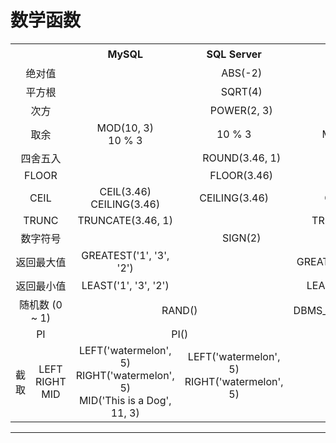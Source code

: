 # 数学函数
<table>
    <tr>
        <th colspan="2"></th>
        <th>MySQL</th>
        <th>SQL Server</th>
        <th>Oracle</th>
        <th>结果</th>
    </tr>
    <tr>
       <td align="center" colspan="2">绝对值</td>
       <td align="center" colspan="3">ABS(-2)</td>
       <td align="center">2</td>
    </tr>
    <tr>
       <td align="center" colspan="2">平方根</td>
       <td align="center" colspan="3">SQRT(4)</td>
       <td align="center">2</td>
    </tr>
    <tr>
       <td align="center" colspan="2">次方</td>
       <td align="center" colspan="3">POWER(2, 3)</td>
       <td align="center">8</td>
    </tr>
    <tr>
       <td align="center" colspan="2">取余</td>
       <td align="center">MOD(10, 3)<br/>10 % 3</td>
       <td align="center">10 % 3</td>
       <td align="center">MOD(10, 3)</td>
       <td align="center">1</td>
    </tr>
    <tr>
       <td align="center" colspan="2">四舍五入</td>
       <td align="center" colspan="3">ROUND(3.46, 1)</td>
       <td align="center">3.5</td>
    </tr>
    <tr>
       <td align="center" colspan="2">FLOOR</td>
       <td align="center" colspan="3">FLOOR(3.46)</td>
       <td align="center">3</td>
    </tr>
    <tr>
       <td align="center" colspan="2">CEIL</td>
       <td align="center">CEIL(3.46)<br/>CEILING(3.46)</td>
       <td align="center">CEILING(3.46)</td>
       <td align="center">CEIL(3.46)</td>
       <td align="center">4</td>
    </tr>
    <tr>
       <td align="center" colspan="2">TRUNC</td>
       <td align="center">TRUNCATE(3.46, 1)</td>
       <td align="center"></td>
       <td align="center">TRUNC(3.46, 1)</td>
       <td align="center">3.4</td>
    </tr>
    <tr>
       <td align="center" colspan="2">数字符号</td>
       <td align="center" colspan="3">SIGN(2)</td>
       <td align="center">1</td>
    </tr>
    <tr>
       <td align="center" colspan="2">返回最大值</td>
       <td align="center">GREATEST('1', '3', '2')</td>
       <td align="center"></td>
       <td align="center">GREATEST('1', '3', '2')</td>
       <td align="center">3</td>
    </tr>
    <tr>
       <td align="center" colspan="2">返回最小值</td>
       <td align="center">LEAST('1', '3', '2')</td>
       <td align="center"></td>
       <td align="center">LEAST('1', '3', '2')</td>
       <td align="center">1</td>
    </tr>
    <tr>
       <td align="center" colspan="2">随机数 (0 ~ 1)</td>
       <td align="center" colspan="2">RAND()</td>
       <td align="center">DBMS_RANDOM.VALUE</td>
       <td align="center"></td>
    </tr>
    <tr>
       <td align="center" colspan="2">PI</td>
       <td align="center" colspan="2">PI()</td>
       <td align="center">ACOS(-1)</td>
       <td align="center">3.14159265358979</td>
    </tr>        
    <tr>
      <td align="center" rowspan="2">截取</td>
      <td align="center">LEFT<br/>RIGHT<br/>MID</td>
      <td align="center">LEFT('watermelon', 5)<br/>RIGHT('watermelon', 5)<br/>MID('This is a Dog', 11, 3)</td>
      <td align="center">LEFT('watermelon', 5)<br/>RIGHT('watermelon', 5)<br/>&nbsp;</td>
      <td align="center"></td>
      <td align="center">water<br/>melon<br/>Dog</td>
   </tr>
</table>

---
